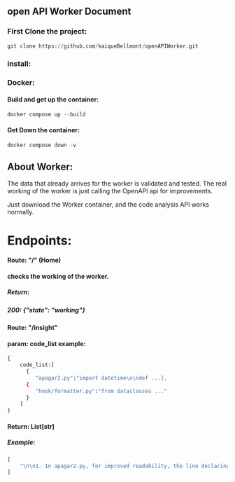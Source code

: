 ## open API Worker Document

### First Clone the project:
```python
git clone https://github.com/kaiqueBellmont/openAPIWorker.git
```
### install:
### Docker:
#### Build and get up the container:
```python
docker compose up --build
```
#### Get Down the container:
```python
docker compose down -v
```

## About Worker:
The data that already arrives for the worker is validated and tested.
The real working of the worker is just calling the OpenAPI api for improvements.

Just download the Worker container, and the code analysis API works normally.


# Endpoints:
#### Route: "/" (Home)
#### checks the working of the worker.
##### Return:
##### 200: {"state": "working"}

#### Route: "/insight"
#### param: code_list example:
```python
{
    code_list:[
      {
         "apagar2.py":"import datetime\n\ndef ...},
      {
         "hook/formatter.py":"from dataclasses ..."
      }
    ]
}
```
#### Return: List[str]
##### Example:
```python
[
    "\n\n1. In apagar2.py, for improved readability, the line declaring the variable a should be split into two lines, instead of using an escape character.\n2. In hook/formatter.py, the lines with the parameters of the show_in_code_format method should be properly indented, to be more readable and follow common Python conventions."
]
```